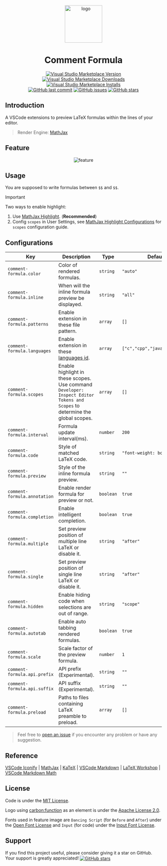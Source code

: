 <br>

<p align="center">
<img src="https://github.com/howcasperwhat/comment-formula/blob/main/assets/logo.png?raw=true" width="120" alt="logo" />
</p>

<h1 align="center">Comment Formula</h1>

<p align="center">
<a href="https://marketplace.visualstudio.com/items?itemName=howcasperwhat.comment-formula" target="__blank"><img src="https://img.shields.io/visual-studio-marketplace/v/howcasperwhat.comment-formula.svg?color=blue&amp;label=VS%20Code%20Marketplace&logo=visual-studio-code" alt="Visual Studio Marketplace Version" /></a>
<a href="https://marketplace.visualstudio.com/items?itemName=howcasperwhat.comment-formula" target="__blank"><img src="https://img.shields.io/visual-studio-marketplace/d/howcasperwhat.comment-formula.svg?color=BD976A" alt="Visual Studio Marketplace Downloads" /></a>
<a href="https://marketplace.visualstudio.com/items?itemName=howcasperwhat.comment-formula" target="__blank"><img src="https://img.shields.io/visual-studio-marketplace/i/howcasperwhat.comment-formula.svg?color=63ba83" alt="Visual Studio Marketplace Installs" /></a>
<br/>
<a href="https://github.com/howcasperwhat/comment-formula" target="__blank"><img src="https://img.shields.io/github/last-commit/howcasperwhat/comment-formula.svg?color=c977be" alt="GitHub last commit" /></a>
<a href="https://github.com/howcasperwhat/comment-formula/issues" target="__blank"><img src="https://img.shields.io/github/issues/howcasperwhat/comment-formula.svg?color=a38eed" alt="GitHub issues" /></a>
<a href="https://github.com/howcasperwhat/comment-formula" target="__blank"><img alt="GitHub stars" src="https://img.shields.io/github/stars/howcasperwhat/comment-formula?style=social"></a>
</p>

## Introduction

A VSCode extensions to preview LaTeX formulas within the lines of your editor.

> Render Engine: [MathJax](https://www.mathjax.org/)

## Feature

<p align="center">
<img src="https://github.com/howcasperwhat/comment-formula/blob/main/assets/feature.png?raw=true" alt="feature" />
</p>

## Usage

You are supposed to write formulas between `$$` and `$$`.

> [!IMPORTANT]
> Two ways to enable highlight:
> 1. Use [MathJax Highlight](https://marketplace.visualstudio.com/items?itemName=howcasperwhat.mathjax-highlight). (**Recommended**)
> 2. Config `scopes` in User Settings, see [MathJax Highlight Configurations](https://github.com/howcasperwhat/mathjax-highlight?tab=readme-ov-file#configurations) for `scopes` configuration guide.

## Configurations

<!-- configs -->

| Key                          | Description                                                                                                                 | Type      | Default                       |
| ---------------------------- | --------------------------------------------------------------------------------------------------------------------------- | --------- | ----------------------------- |
| `comment-formula.color`      | Color of rendered formulas.                                                                                                 | `string`  | `"auto"`                      |
| `comment-formula.inline`     | When will the inline formula preview be displayed.                                                                          | `string`  | `"all"`                       |
| `comment-formula.patterns`   | Enable extension in these file pattern.                                                                                     | `array`   | `[]`                          |
| `comment-formula.languages`  | Enable extension in these [languages id](https://code.visualstudio.com/docs/languages/identifiers).                         | `array`   | `["c","cpp","java","python"]` |
| `comment-formula.scopes`     | Enable highlight in these scopes. Use command `Developer: Inspect Editor Tokens and Scopes` to determine the global scopes. | `array`   | `[]`                          |
| `comment-formula.interval`   | Formula update interval(ms).                                                                                                | `number`  | `200`                         |
| `comment-formula.code`       | Style of matched LaTeX code.                                                                                                | `string`  | `"font-weight: bold;"`        |
| `comment-formula.preview`    | Style of the inline formula preview.                                                                                        | `string`  | `""`                          |
| `comment-formula.annotation` | Enable render formula for preview or not.                                                                                   | `boolean` | `true`                        |
| `comment-formula.completion` | Enable intelligent completion.                                                                                              | `boolean` | `true`                        |
| `comment-formula.multiple`   | Set preview position of multiple line LaTeX or disable it.                                                                  | `string`  | `"after"`                     |
| `comment-formula.single`     | Set preview position of single line LaTeX or disable it.                                                                    | `string`  | `"after"`                     |
| `comment-formula.hidden`     | Enable hiding code when selections are out of range.                                                                        | `string`  | `"scope"`                     |
| `comment-formula.autotab`    | Enable auto tabbing rendered formulas.                                                                                      | `boolean` | `true`                        |
| `comment-formula.scale`      | Scale factor of the preview formula.                                                                                        | `number`  | `1`                           |
| `comment-formula.api.prefix` | API prefix (Experimental).                                                                                                  | `string`  | `""`                          |
| `comment-formula.api.suffix` | API suffix (Experimental).                                                                                                  | `string`  | `""`                          |
| `comment-formula.preload`    | Paths to files containing LaTeX preamble to preload.                                                                        | `array`   | `[]`                          |

<!-- configs -->

> Feel free to [open an issue](https://github.com/howcasperwhat/comment-formula/issues/new) if you encounter any problem or have any suggestion.

## Reference

[VSCode Iconify](https://github.com/howcasperwhat/comment-formula) | [MathJax](https://www.mathjax.org/) | [KaTeX](https://katex.org/) | [VSCode Markdown](https://github.com/yzhang-gh/vscode-markdown) | [LaTeX Workshop](https://github.com/James-Yu/LaTeX-Workshop) | [VSCode Markdown Math](https://github.com/microsoft/vscode/tree/main/extensions/markdown-math)

## License

Code is under the [MIT License](https://github.com/howcasperwhat/comment-formula/blob/main/LICENSE).

Logo using [carbon:function](https://github.com/carbon-design-system/carbon) as an element is under the [Apache License 2.0](https://github.com/carbon-design-system/carbon/blob/main/LICENSE).

Fonts used in feature image are `Dancing Script` (for `Before` and `After`) under the [Open Font License](https://openfontlicense.org/open-font-license-official-text/) and `Input` (for code) under the [Input Font License](https://input.djr.com/license/).

## Support

If you find this project useful, please consider giving it a star on GitHub. Your support is greatly appreciated! <a href="https://github.com/howcasperwhat/comment-formula" target="__blank"><img alt="GitHub stars" src="https://img.shields.io/badge/Github-🌟-688D78?logo=github" align="center"></a>
